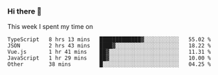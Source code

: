 ### Hi there 👋

<!--
**qiruohan/qiruohan** is a ✨ _special_ ✨ repository because its `README.md` (this file) appears on your GitHub profile.

Here are some ideas to get you started:

- 🔭 I’m currently working on ...
- 🌱 I’m currently learning ...
- 👯 I’m looking to collaborate on ...
- 🤔 I’m looking for help with ...
- 💬 Ask me about ...
- 📫 How to reach me: ...
- 😄 Pronouns: ...
- ⚡ Fun fact: ...
-->

This week I spent my time on 
<!--START_SECTION:waka-->
```text
TypeScript   8 hrs 13 mins   █████████████▓░░░░░░░░░░░   55.02 % 
JSON         2 hrs 43 mins   ████▓░░░░░░░░░░░░░░░░░░░░   18.22 % 
Vue.js       1 hr 41 mins    ██▓░░░░░░░░░░░░░░░░░░░░░░   11.31 % 
JavaScript   1 hr 29 mins    ██▓░░░░░░░░░░░░░░░░░░░░░░   10.00 % 
Other        38 mins         █░░░░░░░░░░░░░░░░░░░░░░░░   04.25 % 
```
<!--END_SECTION:waka-->
